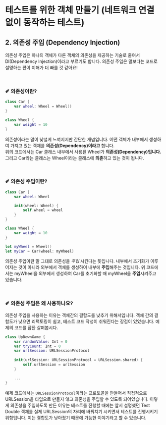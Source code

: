 # 테스트를 위한 객체 만들기 (네트워크 연결 없이 동작하는 테스트)

## 2. 의존성 주입 (Dependency Injection)
의존성 주입은 하나의 객체가 다른 객체의 의존성을 제공하는 기술로 줄여서 DI(Dependency Injection)이라고 부르기도 합니다. 의존성 주입은 말보다는 코드로 설명하는 편이 이해가 더 빠를 것 같아요!

<br>

### ✐ 의존성이란?

```swift
class Car {
    var wheel: Wheel = Wheel()
}

class Wheel {
    var weight = 10
}
```

의존성이라는 말이 낯설게 느껴지지만 간단한 개념입니다. 어떤 객체가 내부에서 생성하여 가지고 있는 객체를 **의존성(Dependency)이라고** 합니다.   
위의 코드에서는 Car 클래스 내부에서 사용된 Wheel가 **의존성(Dependency)입니다.** 그리고 Car라는 클래스는 Wheel이라는 클래스에 **의존**하고 있는 것이 됩니다.

<br>

### ✐ 의존성 주입이란?

```swift
class Car {
    var wheel: Wheel

    init(wheel: Wheel) {
        self.wheel = wheel
    }
}

class Wheel {
    var weight = 10
}

let myWheel = Wheel()
let myCar = Car(wheel: myWheel)
```

의존성 주입이란 말 그대로 의존성을 *주입* 시킨다는 뜻입니다. 내부에서 초기화가 이루어지는 것이 아니라 외부에서 객체를 생성하여 내부에 **주입**해주는 것입니다. 위 코드에서는 myWheel을 외부에서 생성하여 Car를 초기화할 때 myWheel을 **주입**시켜주고 있습니다.

<br>

### ✐ 의존성 주입은 왜 사용하나요?
의존성 주입을 사용하는 이유는 객체간의 결합도를 낮추기 위해서입니다. 객체 간의 결합도가 낮으면 리팩토링이 쉽고, 테스트 코드 작성이 쉬워진다는 장점이 있었습니다. 예제의 코드를 잠깐 살펴봅시다.

```swift
class UpDownGame {
    var randomValue: Int = 0
    var tryCount: Int = 0
    var urlSession: URLSessionProtocol
    
    init(urlSession: URLSessionProtocol = URLSession.shared) {
        self.urlSession = urlSession
    }

    ...
}
```

예제 코드에서는 `URLSessionProtocol`이라는 프로토콜을 만들어서 직접적으로 URLSession을 타입으로 만들지 않고 의존성을 주입할 수 있도록 되어있습니다. 이렇게 의존성을 주입하도록 만든 이유는 테스트를 진행할 때에는 앞서 설명했던 Test Double 객체를 실제 URLSession의 자리에 바꿔치기 시키면서 테스트를 진행시키기 위함입니다. 이는 결합도가 낮아졌기 때문에 가능한 이야기라고 할 수 있습니다. 

<br>




